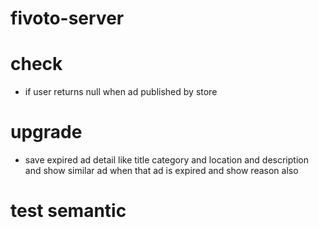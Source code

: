 # fivoto-server

# check

- if user returns null when ad published by store

# upgrade

- save expired ad detail like title category and location and description and show similar ad when that ad is expired and show reason also

# test semantic
